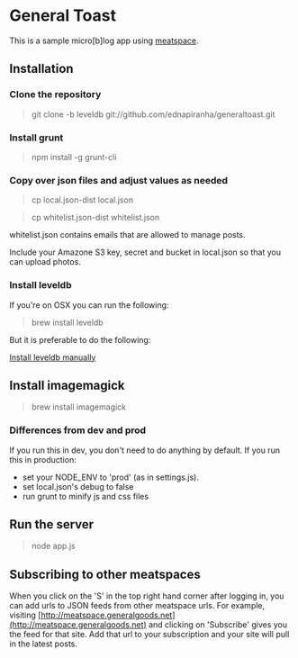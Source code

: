 # General Toast

This is a sample micro[b]log app using [meatspace](https://npmjs.org/package/meatspace).

## Installation

### Clone the repository

> git clone -b leveldb git://github.com/ednapiranha/generaltoast.git

### Install grunt

> npm install -g grunt-cli

### Copy over json files and adjust values as needed

> cp local.json-dist local.json

> cp whitelist.json-dist whitelist.json

whitelist.json contains emails that are allowed to manage posts.

Include your Amazone S3 key, secret and bucket in local.json so that you can upload photos.

### Install leveldb

If you're on OSX you can run the following:

> brew install leveldb

But it is preferable to do the following:

[Install leveldb manually](http://code.google.com/p/leveldb/downloads/list)

## Install imagemagick

> brew install imagemagick

### Differences from dev and prod

If you run this in dev, you don't need to do anything by default. If you run this in production:

* set your NODE_ENV to 'prod' (as in settings.js).
* set local.json's debug to false
* run grunt to minify js and css files

## Run the server

> node app.js

## Subscribing to other meatspaces

When you click on the 'S' in the top right hand corner after logging in, you can add urls to JSON feeds from other meatspace urls. For example, visiting [http://meatspace.generalgoods.net](http://meatspace.generalgoods.net) and clicking on 'Subscribe' gives you the feed for that site. Add that url to your subscription and your site will pull in the latest posts.
